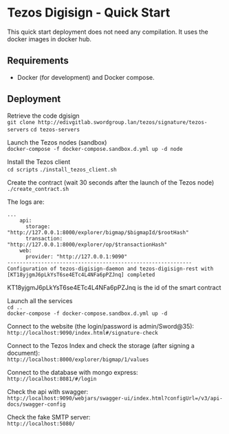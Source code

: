 # Tezos Digisign - Quick Start

This quick start deployment does not need any compilation. It uses the docker images in docker hub.

## Requirements

* Docker (for development) and Docker compose.

## Deployment

Retrieve the code dgisign  
`git clone http://edivgitlab.swordgroup.lan/tezos/signature/tezos-servers`
`cd tezos-servers` 

Launch the Tezos nodes (sandbox)  
`docker-compose -f docker-compose.sandbox.d.yml up -d node`
  
Install the Tezos client  
`cd scripts` 
`./install_tezos_client.sh`
  
Create the contract (wait 30 seconds after the launch of the Tezos node)   
`./create_contract.sh`
  
The logs are:  
```
...
    api:
      storage: "http://127.0.0.1:8000/explorer/bigmap/$bigmapId/$rootHash"
      transaction: "http://127.0.0.1:8000/explorer/op/$transactionHash"
    web:
      provider: "http://127.0.0.1:9090"
------------------------------------------------------------
Configuration of tezos-digisign-daemon and tezos-digisign-rest with [KT18yjgmJ6pLkYsT6se4ETc4L4NFa6pPZJnq] completed
```  
KT18yjgmJ6pLkYsT6se4ETc4L4NFa6pPZJnq is the id of the smart contract  
  
Launch all the services  
`cd ..`  
`docker-compose -f docker-compose.sandbox.d.yml up -d`  
  
Connect to the website (the login/password is admin/Sword@35):  
`http://localhost:9090/index.html#/signature-check`
  
Connect to the Tezos Index and check the storage (after signing a document):  
`http://localhost:8000/explorer/bigmap/1/values`
  
Connect to the database with mongo express:  
`http://localhost:8081/#/login`
  
Check the api with swagger:  
`http://localhost:9090/webjars/swagger-ui/index.html?configUrl=/v3/api-docs/swagger-config`  
  
Check the fake SMTP server:  
`http://localhost:5080/`



